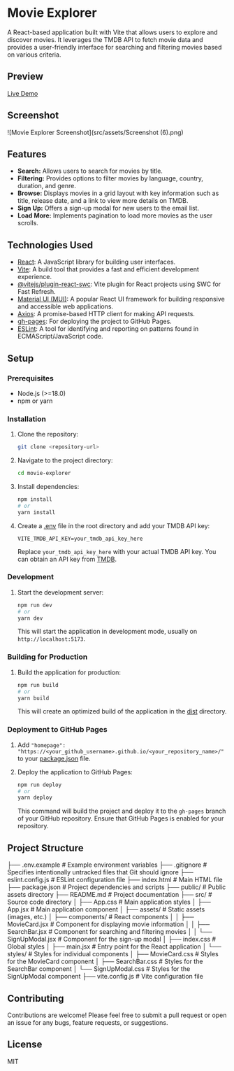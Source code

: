 # Movie Explorer

A React-based application built with Vite that allows users to explore and discover movies. It leverages the TMDB API to fetch movie data and provides a user-friendly interface for searching and filtering movies based on various criteria.

## Preview

[Live Demo](https://damsithcoder.github.io/movie-explorer/)

## Screenshot

![Movie Explorer Screenshot](src/assets/Screenshot (6).png)

## Features

-   **Search:** Allows users to search for movies by title.
-   **Filtering:** Provides options to filter movies by language, country, duration, and genre.
-   **Browse:** Displays movies in a grid layout with key information such as title, release date, and a link to view more details on TMDB.
-   **Sign Up:** Offers a sign-up modal for new users to the email list.
-   **Load More:** Implements pagination to load more movies as the user scrolls.

## Technologies Used

-   [React](https://reactjs.org/): A JavaScript library for building user interfaces.
-   [Vite](https://vitejs.dev/): A build tool that provides a fast and efficient development experience.
-   [@vitejs/plugin-react-swc](https://github.com/vitejs/vite-plugin-react-swc): Vite plugin for React projects using SWC for Fast Refresh.
-   [Material UI (MUI)](https://mui.com/): A popular React UI framework for building responsive and accessible web applications.
-   [Axios](https://axios-http.com/): A promise-based HTTP client for making API requests.
-   [gh-pages](https://github.com/tschaub/gh-pages): For deploying the project to GitHub Pages.
-   [ESLint](https://eslint.org/): A tool for identifying and reporting on patterns found in ECMAScript/JavaScript code.

## Setup

### Prerequisites

-   Node.js (>=18.0)
-   npm or yarn

### Installation

1.  Clone the repository:

    ```bash
    git clone <repository-url>
    ```

2.  Navigate to the project directory:

    ```bash
    cd movie-explorer
    ```

3.  Install dependencies:

    ```bash
    npm install
    # or
    yarn install
    ```

4.  Create a [.env](http://_vscodecontentref_/0) file in the root directory and add your TMDB API key:

    ```
    VITE_TMDB_API_KEY=your_tmdb_api_key_here
    ```

    Replace `your_tmdb_api_key_here` with your actual TMDB API key. You can obtain an API key from [TMDB](https://www.themoviedb.org/).

### Development

1.  Start the development server:

    ```bash
    npm run dev
    # or
    yarn dev
    ```

    This will start the application in development mode, usually on `http://localhost:5173`.

### Building for Production

1.  Build the application for production:

    ```bash
    npm run build
    # or
    yarn build
    ```

    This will create an optimized build of the application in the [dist](http://_vscodecontentref_/1) directory.

### Deployment to GitHub Pages

1.  Add `"homepage": "https://<your_github_username>.github.io/<your_repository_name>/"` to your [package.json](http://_vscodecontentref_/2) file.

2.  Deploy the application to GitHub Pages:

    ```bash
    npm run deploy
    # or
    yarn deploy
    ```

    This command will build the project and deploy it to the `gh-pages` branch of your GitHub repository.  Ensure that GitHub Pages is enabled for your repository.

## Project Structure
 ├── .env.example # Example environment variables ├── .gitignore # Specifies intentionally untracked files that Git should ignore ├── eslint.config.js # ESLint configuration file ├── index.html # Main HTML file ├── package.json # Project dependencies and scripts ├── public/ # Public assets directory ├── README.md # Project documentation ├── src/ # Source code directory │ ├── App.css # Main application styles │ ├── App.jsx # Main application component │ ├── assets/ # Static assets (images, etc.) │ ├── components/ # React components │ │ ├── MovieCard.jsx # Component for displaying movie information │ │ ├── SearchBar.jsx # Component for searching and filtering movies │ │ └── SignUpModal.jsx # Component for the sign-up modal │ ├── index.css # Global styles │ ├── main.jsx # Entry point for the React application │ └── styles/ # Styles for individual components │ ├── MovieCard.css # Styles for the MovieCard component │ ├── SearchBar.css # Styles for the SearchBar component │ └── SignUpModal.css # Styles for the SignUpModal component ├── vite.config.js # Vite configuration file
## Contributing

Contributions are welcome! Please feel free to submit a pull request or open an issue for any bugs, feature requests, or suggestions.

## License

MIT